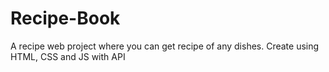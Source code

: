 # Recipe-Book
A recipe web project where you can get recipe of any dishes. Create using HTML, CSS and JS with API
